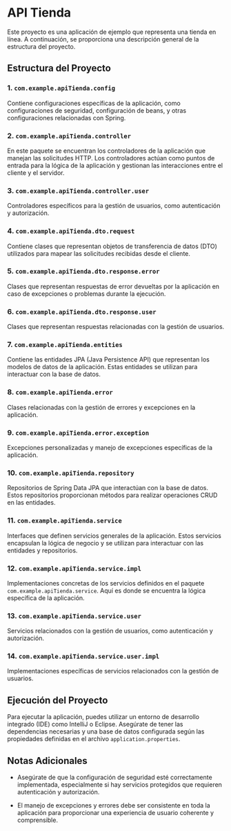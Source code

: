 # API Tienda

Este proyecto es una aplicación de ejemplo que representa una tienda en línea. A continuación, se proporciona una descripción general de la estructura del proyecto.

## Estructura del Proyecto

### 1. `com.example.apiTienda.config`
   Contiene configuraciones específicas de la aplicación, como configuraciones de seguridad, configuración de beans, y otras configuraciones relacionadas con Spring.

### 2. `com.example.apiTienda.controller`
   En este paquete se encuentran los controladores de la aplicación que manejan las solicitudes HTTP. Los controladores actúan como puntos de entrada para la lógica de la aplicación y gestionan las interacciones entre el cliente y el servidor.

### 3. `com.example.apiTienda.controller.user`
   Controladores específicos para la gestión de usuarios, como autenticación y autorización.

### 4. `com.example.apiTienda.dto.request`
   Contiene clases que representan objetos de transferencia de datos (DTO) utilizados para mapear las solicitudes recibidas desde el cliente.

### 5. `com.example.apiTienda.dto.response.error`
   Clases que representan respuestas de error devueltas por la aplicación en caso de excepciones o problemas durante la ejecución.

### 6. `com.example.apiTienda.dto.response.user`
   Clases que representan respuestas relacionadas con la gestión de usuarios.

### 7. `com.example.apiTienda.entities`
   Contiene las entidades JPA (Java Persistence API) que representan los modelos de datos de la aplicación. Estas entidades se utilizan para interactuar con la base de datos.

### 8. `com.example.apiTienda.error`
   Clases relacionadas con la gestión de errores y excepciones en la aplicación.

### 9. `com.example.apiTienda.error.exception`
   Excepciones personalizadas y manejo de excepciones específicas de la aplicación.

### 10. `com.example.apiTienda.repository`
   Repositorios de Spring Data JPA que interactúan con la base de datos. Estos repositorios proporcionan métodos para realizar operaciones CRUD en las entidades.

### 11. `com.example.apiTienda.service`
   Interfaces que definen servicios generales de la aplicación. Estos servicios encapsulan la lógica de negocio y se utilizan para interactuar con las entidades y repositorios.

### 12. `com.example.apiTienda.service.impl`
   Implementaciones concretas de los servicios definidos en el paquete `com.example.apiTienda.service`. Aquí es donde se encuentra la lógica específica de la aplicación.

### 13. `com.example.apiTienda.service.user`
   Servicios relacionados con la gestión de usuarios, como autenticación y autorización.

### 14. `com.example.apiTienda.service.user.impl`
   Implementaciones específicas de servicios relacionados con la gestión de usuarios.

## Ejecución del Proyecto

Para ejecutar la aplicación, puedes utilizar un entorno de desarrollo integrado (IDE) como IntelliJ o Eclipse. Asegúrate de tener las dependencias necesarias y una base de datos configurada según las propiedades definidas en el archivo `application.properties`.

## Notas Adicionales

- Asegúrate de que la configuración de seguridad esté correctamente implementada, especialmente si hay servicios protegidos que requieren autenticación y autorización.

- El manejo de excepciones y errores debe ser consistente en toda la aplicación para proporcionar una experiencia de usuario coherente y comprensible.

